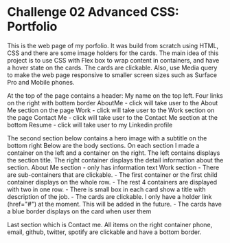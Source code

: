 # Challenge 02 Advanced CSS: Portfolio
This is the web page of my porfolio. It was build from scratch using HTML, CSS and there are some image holders for the cards. The main idea of this project is to use CSS with Flex box to wrap content in containers, and have a hover state on the cards. The cards are clickable. Also, use Media query to make the web page responsive to smaller screen sizes such as Surface Pro and Mobile phones. 

At the top of the page contains a header:
    My name on the top left.
    Four links on the right with bottem border
        AboutMe - click will take user to the About Me section on the page
        Work - click will take user to the Work section on the page
        Contact Me - click will take user to the Contact Me section at the bottom
        Resume - click will take user to my Linkedin profile

The second section below contains a hero image with a subtitle on the bottom right
Below are the body sections. 
    On each section I made a container on the left and a container on the right.
    The left contains displays the section title.
    The right container displays the detail information about the section.
        About Me section - only has information text 
        Work section - There are sub-containers that are clickable. 
                    - The first container or the first child container displays on the whole row.
                    - The rest 4 containers are displayed with two in one row.
                    - There is small box in each card show a title with description of the job.
                    - The cards are clickable. I only have a holder link (href="#") at the moment. This will be added in the future.
                    - The cards have a blue border displays on the card when user them

Last section which is Contact me. All items on the right container phone, email, github, twitter, spotify are clickable and have a bottom border.

